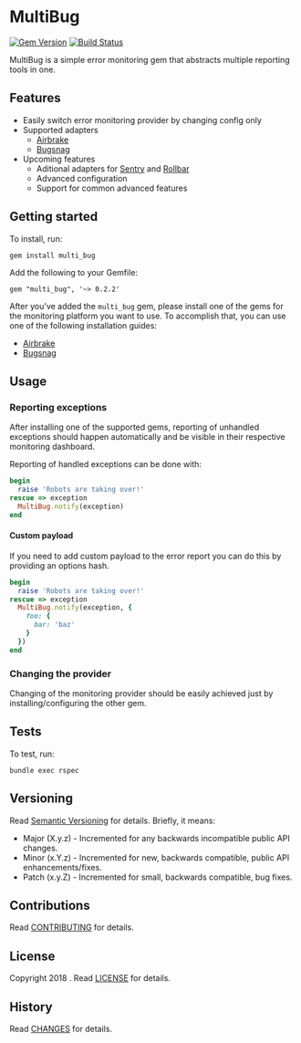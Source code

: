 # MultiBug

[![Gem Version](https://badge.fury.io/rb/multi_bug.svg)](http://badge.fury.io/rb/multi_bug) [![Build Status](https://travis-ci.org/amirmujkic/multi_bug.svg?branch=master)](https://travis-ci.org/amirmujkic/bug_bot)

MultiBug is a simple error monitoring gem that abstracts multiple reporting tools in one.

## Features
- Easily switch error monitoring provider by changing config only
- Supported adapters
  - [Airbrake](https://github.com/airbrake/airbrake-ruby)
  - [Bugsnag](https://github.com/bugsnag/bugsnag-ruby)
- Upcoming features
  - Aditional adapters for [Sentry](https://github.com/getsentry/raven-ruby) and [Rollbar](https://github.com/rollbar/rollbar-gem)
  - Advanced configuration
  - Support for common advanced features

## Getting started

To install, run:

    gem install multi_bug

Add the following to your Gemfile:

    gem "multi_bug", '~> 0.2.2'

After you've added the `multi_bug` gem, please install one of the gems for the monitoring platform you want to use.
To accomplish that, you can use one of the following installation guides:

 - [Airbrake](https://github.com/airbrake/airbrake-ruby#installation)
 - [Bugsnag](https://docs.bugsnag.com/platforms/ruby/rails/#installation)

## Usage

### Reporting exceptions

After installing one of the supported gems, reporting of unhandled exceptions should happen automatically and be visible in their respective monitoring dashboard.

Reporting of handled exceptions can be done with:

```ruby
begin
  raise 'Robots are taking over!'
rescue => exception
  MultiBug.notify(exception)
end
```

#### Custom payload
If you need to add custom payload to the error report you can do this by providing an options hash.

```ruby
begin
  raise 'Robots are taking over!'
rescue => exception
  MultiBug.notify(exception, {
    foo: {
      bar: 'baz'
    }
  })
end
```

### Changing the provider
Changing of the monitoring provider should be easily achieved just by installing/configuring the other gem.

## Tests

To test, run:

    bundle exec rspec

## Versioning

Read [Semantic Versioning](https://semver.org) for details. Briefly, it means:

- Major (X.y.z) - Incremented for any backwards incompatible public API changes.
- Minor (x.Y.z) - Incremented for new, backwards compatible, public API enhancements/fixes.
- Patch (x.y.Z) - Incremented for small, backwards compatible, bug fixes.

## Contributions

Read [CONTRIBUTING](CONTRIBUTING.md) for details.

## License

Copyright 2018 []().
Read [LICENSE](LICENSE.md) for details.

## History

Read [CHANGES](CHANGES.md) for details.
